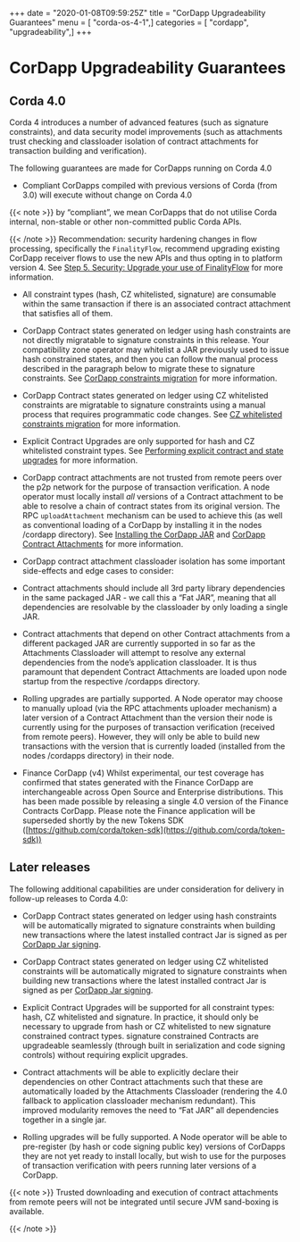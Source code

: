+++
date = "2020-01-08T09:59:25Z"
title = "CorDapp Upgradeability Guarantees"
menu = [ "corda-os-4-1",]
categories = [ "cordapp", "upgradeability",]
+++


# CorDapp Upgradeability Guarantees


## Corda 4.0

Corda 4 introduces a number of advanced features (such as signature constraints), and data security model improvements (such as attachments
                trust checking and classloader isolation of contract attachments for transaction building and verification).

The following guarantees are made for CorDapps running on Corda 4.0


* Compliant CorDapps compiled with previous versions of Corda (from 3.0) will execute without change on Corda 4.0


{{< note >}}
by “compliant”, we mean CorDapps that do not utilise Corda internal, non-stable or other non-committed public Corda APIs.

{{< /note >}}
Recommendation: security hardening changes in flow processing, specifically the `FinalityFlow`, recommend upgrading existing CorDapp
                        receiver flows to use the new APIs and thus opting in to platform version 4. See [Step 5. Security: Upgrade your use of FinalityFlow](app-upgrade-notes.md#cordapp-upgrade-finality-flow-ref) for more information.


* All constraint types (hash, CZ whitelisted, signature) are consumable within the same transaction if there is an associated contract attachment that satisfies all of them.


* CorDapp Contract states generated on ledger using hash constraints are not directly migratable to signature constraints in this release.
                        Your compatibility zone operator may whitelist a JAR previously used to issue hash constrained states, and then you can follow the manual
                        process described in the paragraph below to migrate these to signature constraints. See [CorDapp constraints migration](cordapp-constraint-migration.md) for more information.


* CorDapp Contract states generated on ledger using CZ whitelisted constraints are migratable to signature constraints using a manual process
                        that requires programmatic code changes. See [CZ whitelisted constraints migration](cordapp-constraint-migration.md#cz-whitelisted-constraint-migration) for more information.


* Explicit Contract Upgrades are only supported for hash and CZ whitelisted constraint types. See [Performing explicit contract and state upgrades](upgrading-cordapps.md#explicit-contract-upgrades-ref) for more information.


* CorDapp contract attachments are not trusted from remote peers over the p2p network for the purpose of transaction verification.
                        A node operator must locally install *all* versions of a Contract attachment to be able to resolve a chain of contract states from its original version.
                        The RPC `uploadAttachment` mechanism can be used to achieve this (as well as conventional loading of a CorDapp by installing it in the nodes /cordapp directory).
                        See [Installing the CorDapp JAR](cordapp-build-systems.md#cordapp-install-ref) and [CorDapp Contract Attachments](cordapp-build-systems.md#cordapp-contract-attachments-ref) for more information.


* CorDapp contract attachment classloader isolation has some important side-effects and edge cases to consider:


* Contract attachments should include all 3rd party library dependencies in the same packaged JAR - we call this a “Fat JAR”,
                                meaning that all dependencies are resolvable by the classloader by only loading a single JAR.


* Contract attachments that depend on other Contract attachments from a different packaged JAR are currently supported in so far as the Attachments Classloader
                                will attempt to resolve any external dependencies from the node’s application classloader. It is thus paramount that dependent Contract
                                Attachments are loaded upon node startup from the respective /cordapps directory.



* Rolling upgrades are partially supported.
                        A Node operator may choose to manually upload (via the RPC attachments uploader mechanism) a later version of a Contract Attachment than
                        the version their node is currently using for the purposes of transaction verification (received from remote peers). However, they will only
                        be able to build new transactions with the version that is currently loaded (installed from the nodes /cordapps directory) in their node.


* Finance CorDapp (v4)
                        Whilst experimental, our test coverage has confirmed that states generated with the Finance CorDapp are interchangeable across Open Source
                        and Enterprise distributions. This has been made possible by releasing a single 4.0 version of the Finance Contracts CorDapp.
                        Please note the Finance application will be superseded shortly by the new Tokens SDK ([https://github.com/corda/token-sdk](https://github.com/corda/token-sdk))



## Later releases

The following additional capabilities are under consideration for delivery in follow-up releases to Corda 4.0:


* CorDapp Contract states generated on ledger using hash constraints will be automatically migrated to signature constraints when building new transactions
                        where the latest installed contract Jar is signed as per [CorDapp Jar signing](cordapp-build-systems.md#cordapp-build-system-signing-cordapp-jar-ref).


* CorDapp Contract states generated on ledger using CZ whitelisted constraints will be automatically migrated to signature constraints when building new transactions
                        where the latest installed contract Jar is signed as per [CorDapp Jar signing](cordapp-build-systems.md#cordapp-build-system-signing-cordapp-jar-ref).


* Explicit Contract Upgrades will be supported for all constraint types: hash, CZ whitelisted and signature.
                        In practice, it should only be necessary to upgrade from hash or CZ whitelisted to new signature constrained contract types.
                        signature constrained Contracts are upgradeable seamlessly (through built in serialization and code signing controls) without requiring explicit upgrades.


* Contract attachments will be able to explicitly declare their dependencies on other Contract attachments such that these are automatically
                        loaded by the Attachments Classloader (rendering the 4.0 fallback to application classloader mechanism redundant).
                        This improved modularity removes the need to “Fat JAR” all dependencies together in a single jar.


* Rolling upgrades will be fully supported.
                        A Node operator will be able to pre-register (by hash or code signing public key) versions of CorDapps they are not yet ready to install locally,
                        but wish to use for the purposes of transaction verification with peers running later versions of a CorDapp.



{{< note >}}
Trusted downloading and execution of contract attachments from remote peers will not be integrated until secure JVM sand-boxing is available.

{{< /note >}}

